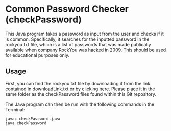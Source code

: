 # Common Password Checker (checkPassword)
This Java program takes a password as input from the user and checks if it is common. Specifically, it searches for the inputted password in the rockyou.txt file, which is a list of passwords that was made publically available when company RockYou was hacked in 2009. This should be used for educational purposes only.

## Usage
First, you can find the rockyou.txt file by downloading it from the link contained in downloadLink.txt or by clicking [here](https://github.com/brannondorsey/naive-hashcat/releases/download/data/rockyou.txt
). Please place it in the same folder as the checkPassword files found within this Git repository.

The Java program can then be run with the following commands in the Terminal:
```
javac checkPassword.java
java checkPassword
```
